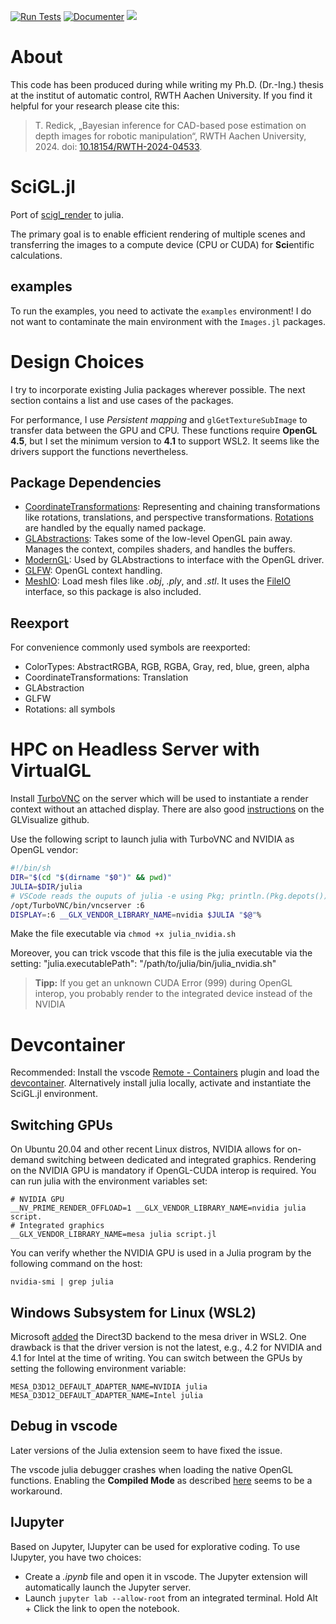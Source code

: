 [![Run Tests](https://github.com/rwth-irt/SciGL.jl/actions/workflows/run_tests.yml/badge.svg)](https://github.com/rwth-irt/SciGL.jl/actions/workflows/run_tests.yml)
[![Documenter](https://github.com/rwth-irt/SciGL.jl/actions/workflows/documenter.yml/badge.svg)](https://github.com/rwth-irt/SciGL.jl/actions/workflows/documenter.yml)
[![](https://img.shields.io/badge/docs-stable-blue.svg)](https://rwth-irt.github.io/SciGL.jl)

# About
This code has been produced during while writing my Ph.D. (Dr.-Ing.) thesis at the institut of automatic control, RWTH Aachen University.
If you find it helpful for your research please cite this:
> T. Redick, „Bayesian inference for CAD-based pose estimation on depth images for robotic manipulation“, RWTH Aachen University, 2024. doi: [10.18154/RWTH-2024-04533](https://doi.org/10.18154/RWTH-2024-04533).

# SciGL.jl
Port of [scigl_render](https://gitlab.com/rwth-irt-public/flirt/scigl_render) to julia.

The primary goal is to enable efficient rendering of multiple scenes and transferring the images to a compute device (CPU or CUDA) for **Sci**entific calculations.

## examples
To run the examples, you need to activate the `examples` environment!
I do not want to contaminate the main environment with the `Images.jl` packages.

# Design Choices
I try to incorporate existing Julia packages wherever possible.
The next section contains a list and use cases of the packages.

For performance, I use *Persistent mapping* and `glGetTextureSubImage` to transfer data between the GPU and CPU.
These functions require **OpenGL 4.5**, but I set the minimum version to **4.1** to support WSL2.
It seems like the drivers support the functions nevertheless.

## Package Dependencies
- [CoordinateTransformations](https://github.com/JuliaGeometry/CoordinateTransformations.jl): Representing and chaining transformations like rotations, translations, and perspective transformations.
  [Rotations](https://github.com/JuliaGeometry/Rotations.jl) are handled by the equally named package.
- [GLAbstractions](https://github.com/Tuebel/GLAbstraction.jl): Takes some of the low-level OpenGL pain away.
  Manages the context, compiles shaders, and handles the buffers.
- [ModernGL](https://github.com/JuliaGL/ModernGL.jl): Used by GLAbstractions to interface with the OpenGL driver.
- [GLFW](https://github.com/JuliaGL/GLFW.jl): OpenGL context handling.
- [MeshIO](https://github.com/JuliaIO/MeshIO.jl): Load mesh files like *.obj*, *.ply*, and *.stl*.
  It uses the [FileIO](https://github.com/JuliaIO/FileIO.jl) interface, so this package is also included.

## Reexport
For convenience commonly used symbols are reexported:
- ColorTypes: AbstractRGBA, RGB, RGBA, Gray, red, blue, green, alpha
- CoordinateTransformations: Translation
- GLAbstraction
- GLFW
- Rotations: all symbols

# HPC on Headless Server with VirtualGL
Install [TurboVNC](https://turbovnc.org/Documentation/Documentation) on the server which will be used to instantiate a render context without an attached display.
There are also good [instructions](https://github.com/JuliaGL/GLVisualize.jl/issues/146#issuecomment-289242168) on the GLVisualize github.

Use the following script to launch julia with TurboVNC and NVIDIA as OpenGL vendor:
```bash
#!/bin/sh
DIR="$(cd "$(dirname "$0")" && pwd)"
JULIA=$DIR/julia
# VSCode reads the ouputs of julia -e using Pkg; println.(Pkg.depots())
/opt/TurboVNC/bin/vncserver :6
DISPLAY=:6 __GLX_VENDOR_LIBRARY_NAME=nvidia $JULIA "$@"%
```

Make the file executable via `chmod +x julia_nvidia.sh`

Moreover, you can trick vscode that this file is the julia executable via the setting: "julia.executablePath": "/path/to/julia/bin/julia_nvidia.sh"

> **Tipp:** If you get an unknown CUDA Error (999) during OpenGL interop, you probably render to the integrated device instead of the NVIDIA

# Devcontainer
Recommended: Install the vscode [Remote - Containers](https://marketplace.visualstudio.com/items?itemName=ms-vscode-remote.remote-containers) plugin and load the [devcontainer](https://code.visualstudio.com/docs/remote/containers).
Alternatively install julia locally, activate and instantiate the SciGL.jl environment.

## Switching GPUs
On Ubuntu 20.04 and other recent Linux distros, NVIDIA allows for on-demand switching between dedicated and integrated graphics.
Rendering on the NVIDIA GPU is mandatory if OpenGL-CUDA interop is required.
You can run julia with the environment variables set:
```shell
# NVIDIA GPU
__NV_PRIME_RENDER_OFFLOAD=1 __GLX_VENDOR_LIBRARY_NAME=nvidia julia script.
# Integrated graphics
__GLX_VENDOR_LIBRARY_NAME=mesa julia script.jl
```
You can verify whether the NVIDIA GPU is used in a Julia program by the following command on the host:
```shell
nvidia-smi | grep julia
```

## Windows Subsystem for Linux (WSL2)
Microsoft [added](https://devblogs.microsoft.com/commandline/d3d12-gpu-video-acceleration-in-the-windows-subsystem-for-linux-now-available/) the Direct3D backend to the mesa driver in WSL2.
One drawback is that the driver version is not the latest, e.g., 4.2 for NVIDIA and 4.1 for Intel at the time of writing.
You can switch between the GPUs by setting the following environment variable:
```shell
MESA_D3D12_DEFAULT_ADAPTER_NAME=NVIDIA julia
MESA_D3D12_DEFAULT_ADAPTER_NAME=Intel julia
```

## Debug in vscode
Later versions of the Julia extension seem to have fixed the issue.

The vscode julia debugger crashes when loading the native OpenGL functions.
Enabling the **Compiled Mode** as described [here](https://www.julia-vscode.org/docs/stable/userguide/debugging/) seems to be a workaround.

## IJupyter
Based on Jupyter, IJupyter can be used for explorative coding.
To use IJupyter, you have two choices:
- Create a *.ipynb* file and open it in vscode.
  The Jupyter extension will automatically launch the Jupyter server.
- Launch `jupyter lab --allow-root` from an integrated terminal.
  Hold Alt + Click the link to open the notebook.
